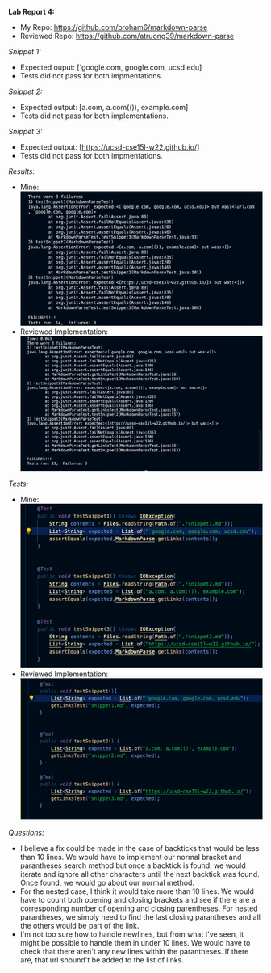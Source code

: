 **Lab Report 4:**

- My Repo: https://github.com/broham6/markdown-parse
- Reviewed Repo: https://github.com/atruong39/markdown-parse

*Snippet 1:* 
- Expected ouput: ['google.com, google.com, ucsd.edu]
- Tests did not pass for both impmentations.

*Snippet 2:*
- Expected output: [a.com, a.com(()), example.com]
- Tests did not pass for both implementations.

*Snippet 3:*
- Expected output: [https://ucsd-cse15l-w22.github.io/]
- Tests did not pass for both impmentations.

*Results:*
- Mine: ![myresults](myReporesults.png)
- Reviewed Implementation: ![theirResults](reviewedReporesults.png)

*Tests:*
- Mine: ![mytests](myRepotests.png)
- Reviewed Implementation: ![theirtests](reviewedRepoTest.png)

*Questions:*
- I believe a fix could be made in the case of backticks that would be less than 10 lines. We would have to implement our normal bracket
and parantheses search method but once a backtick is found, we would iterate and ignore all other characters until the next backtick was found. 
Once found, we would go about our normal method. 
- For the nested case, I think it would take more than 10 lines. We would have to count both opening and closing brackets and see if there are a corresponding
number of opening and closing parentheses. For nested parantheses, we simply need to find the last closing parantheses and all the others would be part of the link.
- I'm not too sure how to handle newlines, but from what I've seen, it might be possible to handle them in under 10 lines. We would have to check that there aren't
any new lines within the parantheses. If there are, that url shound't be added to the list of links.
